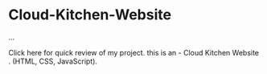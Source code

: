 # Cloud-Kitchen-Website

...

Click here for quick review of my project. this is an - Cloud Kitchen Website .
(HTML, CSS, JavaScript).
